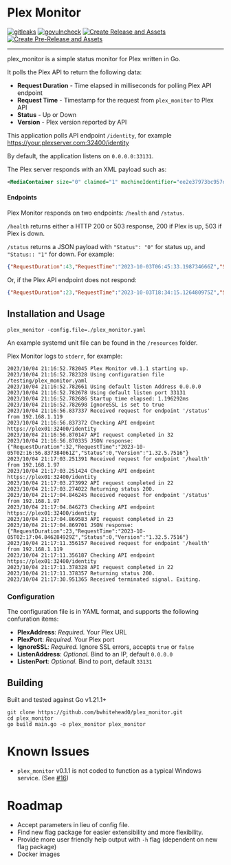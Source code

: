 # Plex Monitor

[![gitleaks](https://github.com/bwhitehead0/plex_monitor/actions/workflows/gitleaks.yaml/badge.svg)](https://github.com/bwhitehead0/plex_monitor/actions/workflows/gitleaks.yaml) [![govulncheck](https://github.com/bwhitehead0/plex_monitor/actions/workflows/govuln.yaml/badge.svg)](https://github.com/bwhitehead0/plex_monitor/actions/workflows/govuln.yaml) [![Create Release and Assets](https://github.com/bwhitehead0/plex_monitor/actions/workflows/release.yaml/badge.svg)](https://github.com/bwhitehead0/plex_monitor/actions/workflows/release.yaml) [![Create Pre-Release and Assets](https://github.com/bwhitehead0/plex_monitor/actions/workflows/pre-release.yaml/badge.svg)](https://github.com/bwhitehead0/plex_monitor/actions/workflows/pre-release.yaml)
<hr>

plex_monitor is a simple status monitor for Plex written in Go.

It polls the Plex API to return the following data:

- **Request Duration** - Time elapsed in milliseconds for polling Plex API endpoint
- **Request Time** - Timestamp for the request from `plex_monitor` to Plex API
- **Status** - Up or Down
- **Version** - Plex version reported by API

This application polls API endpoint `/identity`, for example https://your.plexserver.com:32400/identity

By default, the application listens on `0.0.0.0:33131`.

The Plex server responds with an XML payload such as:

```xml
<MediaContainer size="0" claimed="1" machineIdentifier="ee2e37973bc957d96a81bad551adef994763b651" version="1.32.5.7516-8f4248874"> </MediaContainer>
```
#### Endpoints

Plex Monitor responds on two endpoints: `/health` and `/status`.

`/health` returns either a HTTP 200 or 503 response, 200 if Plex is up, 503 if Plex is down.

`/status` returns a JSON payload with `"Status": "0"` for status up, and `"Status:: "1"` for down. For example:

```json
{"RequestDuration":43,"RequestTime":"2023-10-03T06:45:33.198734666Z","Status":"0","Version":"1.32.5.7516"}
```

Or, if the Plex API endpoint does not respond:

```json
{"RequestDuration":23,"RequestTime":"2023-10-03T18:34:15.126480975Z","Status":"1","Version":""}
```

## Installation and Usage

`plex_monitor -config.file=./plex_monitor.yaml`

An example systemd unit file can be found in the `/resources` folder.

Plex Monitor logs to `stderr`, for example:

```
2023/10/04 21:16:52.782045 Plex Monitor v0.1.1 starting up.
2023/10/04 21:16:52.782328 Using configuration file /testing/plex_monitor.yaml
2023/10/04 21:16:52.782661 Using default listen Address 0.0.0.0
2023/10/04 21:16:52.782678 Using default listen port 33131
2023/10/04 21:16:52.782686 Startup time elapsed: 1.196292ms
2023/10/04 21:16:52.782698 IgnoreSSL is set to true
2023/10/04 21:16:56.837337 Received request for endpoint '/status' from 192.168.1.119
2023/10/04 21:16:56.837372 Checking API endpoint https://plex01:32400/identity
2023/10/04 21:16:56.870147 API request completed in 32
2023/10/04 21:16:56.870335 JSON response: {"RequestDuration":32,"RequestTime":"2023-10-05T02:16:56.837384061Z","Status":0,"Version":"1.32.5.7516"}
2023/10/04 21:17:03.251391 Received request for endpoint '/health' from 192.168.1.97
2023/10/04 21:17:03.251424 Checking API endpoint https://plex01:32400/identity
2023/10/04 21:17:03.273992 API request completed in 22
2023/10/04 21:17:03.274022 Returning status 200.
2023/10/04 21:17:04.846245 Received request for endpoint '/status' from 192.168.1.97
2023/10/04 21:17:04.846273 Checking API endpoint https://plex01:32400/identity
2023/10/04 21:17:04.869583 API request completed in 23
2023/10/04 21:17:04.869701 JSON response: {"RequestDuration":23,"RequestTime":"2023-10-05T02:17:04.846284929Z","Status":0,"Version":"1.32.5.7516"}
2023/10/04 21:17:11.356157 Received request for endpoint '/health' from 192.168.1.119
2023/10/04 21:17:11.356187 Checking API endpoint https://plex01:32400/identity
2023/10/04 21:17:11.378328 API request completed in 22
2023/10/04 21:17:11.378357 Returning status 200.
2023/10/04 21:17:30.951365 Received terminated signal. Exiting.
```

### Configuration

The configuration file is in YAML format, and supports the following confuration items:

- **PlexAddress**: *Required.* Your Plex URL
- **PlexPort**: *Required.* Your Plex port
- **IgnoreSSL**: *Required.* Ignore SSL errors, accepts `true` or `false`
- **ListenAddress**: *Optional.* Bind to an IP, default `0.0.0.0`
- **ListenPort**: *Optional.* Bind to port, default `33131`


## Building

Built and tested against Go v1.21.1+

```
git clone https://github.com/bwhitehead0/plex_monitor.git
cd plex_monitor
go build main.go -o plex_monitor plex_monitor
```

# Known Issues

- `plex_monitor` v0.1.1 is not coded to function as a typical Windows service. (See [#16](https://github.com/bwhitehead0/plex_monitor/issues/16))

# Roadmap

- Accept parameters in lieu of config file.
- Find new flag package for easier extensibility and more flexibility.
- Provide more user friendly help output with `-h` flag (dependent on new flag package)
- Docker images